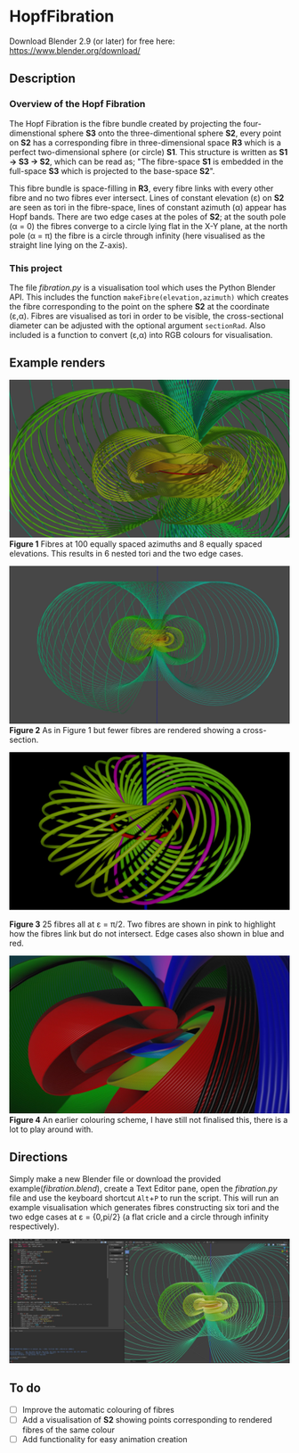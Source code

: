 # HopfFibration

Download Blender 2.9 (or later) for free here: 
https://www.blender.org/download/

## Description
### Overview of the Hopf Fibration
The Hopf Fibration is the fibre bundle created by projecting the four-dimenstional sphere **S3** onto the three-dimentional sphere **S2**, every point on **S2** has a corresponding fibre in three-dimensional space **R3** which is a perfect two-dimensional sphere (or circle) **S1**. This structure is written as **S1 -> S3 -> S2**, which can be read as; "The fibre-space **S1** is embedded in the full-space **S3** which is projected to the base-space **S2**". 

This fibre bundle is space-filling in **R3**, every fibre links with every other fibre and no two fibres ever intersect. Lines of constant elevation (&epsilon;) on **S2** are seen as tori in the fibre-space, lines of constant azimuth (&alpha;) appear has Hopf bands. There are two edge cases at the poles of **S2**; at the south pole (&alpha; = 0) the fibres converge to a circle lying flat in the X-Y plane, at the north pole (&alpha; = &pi;) the fibre is a circle through infinity (here visualised as the straight line lying on the Z-axis).

### This project
The file *fibration.py* is a visualisation tool which uses the Python Blender API. 
This includes the function `makeFibre(elevation,azimuth)` which creates the fibre corresponding to the point on the sphere **S2** at the coordinate (&epsilon;,&alpha;). 
Fibres are visualised as tori in order to be visible, the cross-sectional diameter can be adjusted with the optional argument `sectionRad`. Also included is a function to convert (&epsilon;,&alpha;) into RGB colours for visualisation.

## Example renders

![Hopf fibration: 6 nested tori](https://github.com/For-The-Wolf/HopfFibration/blob/main/Example%20Renders/hopf_fibration_1.JPG?raw=true)
**Figure 1** Fibres at 100 equally spaced azimuths and 8 equally spaced elevations. This results in 6 nested tori and the two edge cases.

![Hopf fibration: section](https://github.com/For-The-Wolf/HopfFibration/blob/main/Example%20Renders/hopf_fibration_3.JPG?raw=true)
**Figure 2** As in Figure 1 but fewer fibres are rendered showing a cross-section.

![Hopf fibration: 25 fibres at e = pi/2](https://github.com/For-The-Wolf/HopfFibration/blob/main/Example%20Renders/hopf_elevation_0_5pi.JPG?raw=true)

**Figure 3** 25 fibres all at &epsilon; = &pi;/2. Two fibres are shown in pink to highlight how the fibres link but do not intersect. Edge cases also shown in blue and red.

![Hopf fibration: colour trial](https://github.com/For-The-Wolf/HopfFibration/blob/main/Example%20Renders/hopf_fibration_4.JPG?raw=true)
**Figure 4** An earlier colouring scheme, I have still not finalised this, there is a lot to play around with.

## Directions

Simply make a new Blender file or download the provided example(*fibration.blend*), create a Text Editor pane, open the *fibration.py* file and use the keyboard shortcut `Alt`+`P` to run the script. 
This will run an example visualisation which generates fibres constructing six tori and the two edge cases at &epsilon; = {0,pi/2} (a flat cricle and a circle through infinity respectively).

![Hopf fibration visualisation in blender](https://github.com/For-The-Wolf/HopfFibration/blob/main/Example%20Renders/hopf_fibration_SS.JPG?raw=true)

## To do
- [ ] Improve the automatic colouring of fibres
- [ ] Add a visualisation of **S2** showing points corresponding to rendered fibres of the same colour
- [ ] Add functionality for easy animation creation 
